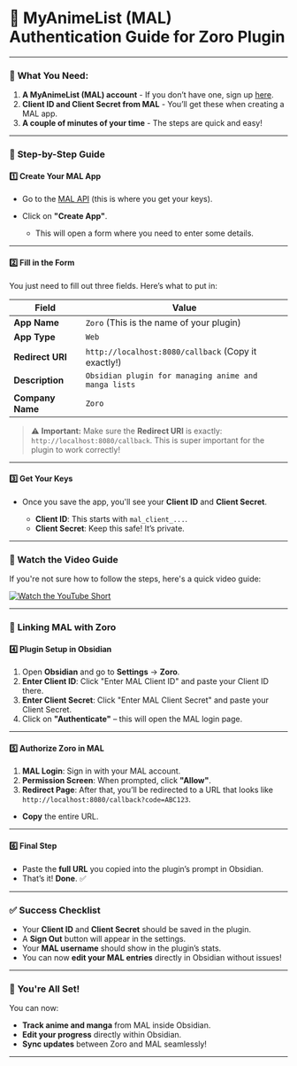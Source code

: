# 🔐 MyAnimeList (MAL) Authentication Guide for Zoro Plugin

---

### 📌 **What You Need:**

1. **A MyAnimeList (MAL) account** - If you don’t have one, sign up [here](https://myanimelist.net/).
2. **Client ID and Client Secret from MAL** - You’ll get these when creating a MAL app.
3. **A couple of minutes of your time** - The steps are quick and easy!

---

### 🚀 **Step-by-Step Guide**

#### 1️⃣ **Create Your MAL App**

* Go to the [MAL API](https://myanimelist.net/apiconfig) (this is where you get your keys).
* Click on **"Create App"**.

  * This will open a form where you need to enter some details.

---

#### 2️⃣ **Fill in the Form**

You just need to fill out three fields. Here’s what to put in:

| Field            | Value                                               |
| ---------------- | --------------------------------------------------- |
| **App Name**     | `Zoro` (This is the name of your plugin)            |
| **App Type**     | `Web`                                               |
| **Redirect URI** | `http://localhost:8080/callback` (Copy it exactly!) |
| **Description**  | `Obsidian plugin for managing anime and manga lists`    |
| **Company Name** | `Zoro`                                              |
> ⚠️ **Important:** Make sure the **Redirect URI** is exactly: `http://localhost:8080/callback`. This is super important for the plugin to work correctly!

---

#### 3️⃣ **Get Your Keys**

* Once you save the app, you'll see your **Client ID** and **Client Secret**.

  * **Client ID**: This starts with `mal_client_...`.
  * **Client Secret**: Keep this safe! It’s private.

---

### 🎥 Watch the Video Guide

If you're not sure how to follow the steps, here's a quick video guide:

[![Watch the YouTube Short](https://img.youtube.com/vi/dg-vHw4mM6M/0.jpg)](https://youtu.be/dg-vHw4mM6M)

---

### 🔐 **Linking MAL with Zoro**

#### 4️⃣ **Plugin Setup in Obsidian**

1. Open **Obsidian** and go to **Settings** → **Zoro**.
2. **Enter Client ID**: Click "Enter MAL Client ID" and paste your Client ID there.
3. **Enter Client Secret**: Click "Enter MAL Client Secret" and paste your Client Secret.
4. Click on **"Authenticate"** – this will open the MAL login page.

---

#### 5️⃣ **Authorize Zoro in MAL**

1. **MAL Login**: Sign in with your MAL account.
2. **Permission Screen**: When prompted, click **"Allow"**.
3. **Redirect Page**: After that, you’ll be redirected to a URL that looks like `http://localhost:8080/callback?code=ABC123`.

* **Copy** the entire URL.

---

#### 6️⃣ **Final Step**

* Paste the **full URL** you copied into the plugin’s prompt in Obsidian.
* That’s it! **Done**. ✅

---

### ✅ **Success Checklist**

* Your **Client ID** and **Client Secret** should be saved in the plugin.
* A **Sign Out** button will appear in the settings.
* Your **MAL username** should show in the plugin’s stats.
* You can now **edit your MAL entries** directly in Obsidian without issues!

---

### 🎉 **You're All Set!**

You can now:

* **Track anime and manga** from MAL inside Obsidian.
* **Edit your progress** directly within Obsidian.
* **Sync updates** between Zoro and MAL seamlessly!

---
